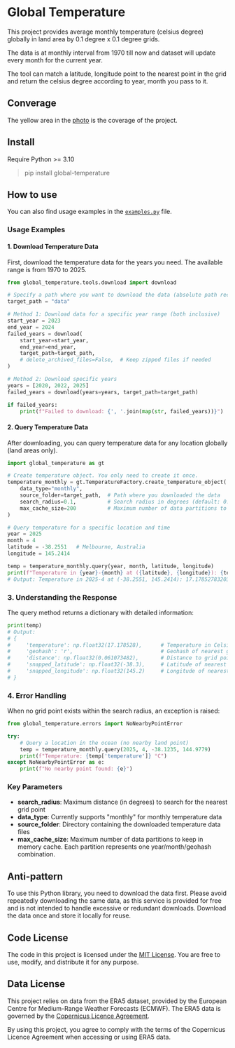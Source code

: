 # Global Temperature

This project provides average monthly temperature (celsius degree) globally in land area by 0.1 degree x 0.1 degree grids.

The data is at monthly interval from 1970 till now and dataset will update every month for the current year.

The tool can match a latitude, longitude point to the nearest point in the grid and return the celsius degree according to year, month you pass to it.

## Converage
The yellow area in the [photo](https://global-temperature.com/coverage.png) is the coverage of the project.


## Install
Require Python >= 3.10
> pip install global-temperature

## How to use

You can also find usage examples in the [`examples.py`](examples.py) file.

### Usage Examples

#### 1. Download Temperature Data

First, download the temperature data for the years you need. The available range is from 1970 to 2025.

```python
from global_temperature.tools.download import download

# Specify a path where you want to download the data (absolute path recommended)
target_path = "data"

# Method 1: Download data for a specific year range (both inclusive)
start_year = 2023
end_year = 2024
failed_years = download(
    start_year=start_year,
    end_year=end_year,
    target_path=target_path,
    # delete_archived_files=False,  # Keep zipped files if needed
)

# Method 2: Download specific years
years = [2020, 2022, 2025]
failed_years = download(years=years, target_path=target_path)

if failed_years:
    print(f"Failed to download: {', '.join(map(str, failed_years))}")
```

#### 2. Query Temperature Data

After downloading, you can query temperature data for any location globally (land areas only).

```python
import global_temperature as gt

# Create temperature object. You only need to create it once.
temperature_monthly = gt.TemperatureFactory.create_temperature_object(
    data_type="monthly",
    source_folder=target_path,  # Path where you downloaded the data
    search_radius=0.1,          # Search radius in degrees (default: 0.1)
    max_cache_size=200          # Maximum number of data partitions to keep in memory cache
)

# Query temperature for a specific location and time
year = 2025
month = 4
latitude = -38.2551   # Melbourne, Australia
longitude = 145.2414

temp = temperature_monthly.query(year, month, latitude, longitude)
print(f"Temperature in {year}-{month} at ({latitude}, {longitude}): {temp['temperature']} °C")
# Output: Temperature in 2025-4 at (-38.2551, 145.2414): 17.17852783203125 °C
```

### 3. Understanding the Response

The query method returns a dictionary with detailed information:

```python
print(temp)
# Output:
# {
#     'temperature': np.float32(17.178528),      # Temperature in Celsius
#     'geohash': 'r',                            # Geohash of nearest grid point as the data is partitioned by year, month, geohash
#     'distance': np.float32(0.061073482),       # Distance to grid point (degrees)
#     'snapped_latitude': np.float32(-38.3),     # Latitude of nearest grid point
#     'snapped_longitude': np.float32(145.2)     # Longitude of nearest grid point
# }
```

### 4. Error Handling

When no grid point exists within the search radius, an exception is raised:

```python
from global_temperature.errors import NoNearbyPointError

try:
    # Query a location in the ocean (no nearby land point)
    temp = temperature_monthly.query(2025, 4, -38.1235, 144.9779)
    print(f"Temperature: {temp['temperature']} °C")
except NoNearbyPointError as e:
    print(f"No nearby point found: {e}")
```

### Key Parameters

- **search_radius**: Maximum distance (in degrees) to search for the nearest grid point
- **data_type**: Currently supports "monthly" for monthly temperature data
- **source_folder**: Directory containing the downloaded temperature data files
- **max_cache_size**: Maximum number of data partitions to keep in memory cache. Each partition represents one year/month/geohash combination.

## Anti-pattern
To use this Python library, you need to download the data first. Please avoid repeatedly downloading the same data, as this service is provided for free and is not intended to handle excessive or redundant downloads. Download the data once and store it locally for reuse.

## Code License
The code in this project is licensed under the [MIT License](LICENSE). You are free to use, modify, and distribute it for any purpose.

## Data License
This project relies on data from the ERA5 dataset, provided by the European Centre for Medium-Range Weather Forecasts (ECMWF). The ERA5 data is governed by the [Copernicus Licence Agreement](https://apps.ecmwf.int/datasets/licences/copernicus/).

By using this project, you agree to comply with the terms of the Copernicus Licence Agreement when accessing or using ERA5 data.
